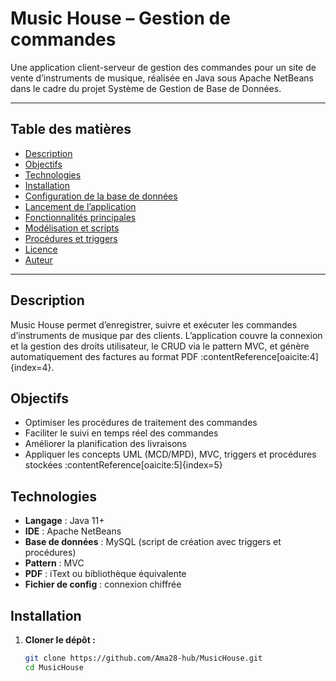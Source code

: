 # Music House – Gestion de commandes

Une application client-serveur de gestion des commandes pour un site de vente d’instruments de musique, réalisée en Java sous Apache NetBeans dans le cadre du projet Système de Gestion de Base de Données.

---

## Table des matières

- [Description](#description)  
- [Objectifs](#objectifs)  
- [Technologies](#technologies)  
- [Installation](#installation)  
- [Configuration de la base de données](#configuration-de-la-base-de-données)  
- [Lancement de l’application](#lancement-de-lapplication)  
- [Fonctionnalités principales](#fonctionnalités-principales)  
- [Modélisation et scripts](#modélisation-et-scripts)  
- [Procédures et triggers](#procédures-et-triggers)  
- [Licence](#licence)  
- [Auteur](#auteur)  

---

## Description

Music House permet d’enregistrer, suivre et exécuter les commandes d’instruments de musique par des clients. L’application couvre la connexion et la gestion des droits utilisateur, le CRUD via le pattern MVC, et génère automatiquement des factures au format PDF :contentReference[oaicite:4]{index=4}.

## Objectifs

- Optimiser les procédures de traitement des commandes  
- Faciliter le suivi en temps réel des commandes  
- Améliorer la planification des livraisons  
- Appliquer les concepts UML (MCD/MPD), MVC, triggers et procédures stockées :contentReference[oaicite:5]{index=5}

## Technologies

- **Langage** : Java 11+  
- **IDE** : Apache NetBeans  
- **Base de données** : MySQL (script de création avec triggers et procédures)  
- **Pattern** : MVC  
- **PDF** : iText ou bibliothèque équivalente  
- **Fichier de config** : connexion chiffrée  

## Installation

1. **Cloner le dépôt :**
   ```bash
   git clone https://github.com/Ama28-hub/MusicHouse.git
   cd MusicHouse
